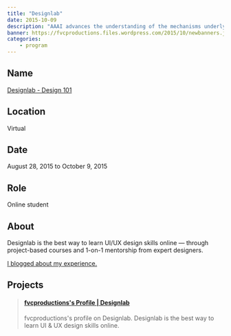 ```yaml
---
title: "Designlab"
date: 2015-10-09
description: "AAAI advances the understanding of the mechanisms underlying thought and intelligent behavior and their embodiment in machines."
banner: https://fvcproductions.files.wordpress.com/2015/10/newbanners.jpg
categories:
    - program
---
```


## Name

<a title="Design 101" href="https://trydesignlab.com" target="_blank" rel="noopener">Designlab - Design 101</a>

## Location

Virtual

## Date

August 28, 2015 to October 9, 2015

## Role

Online student

## About

Designlab is the best way to learn UI/UX design skills online — through project-based courses and 1-on-1 mentorship from expert designers.

<a href="https://fvcproductions.com/portfolio/2015/10/09/designlab-submissions/" target="_blank" rel="noopener">I blogged about my experience.</a>

## Projects

<blockquote class="embedly-card"><h4><a href="//trydesignlab.com/profile/fvcproductions/">fvcproductions's Profile | Designlab</a></h4><p>fvcproductions's profile on Designlab. Designlab is the best way to learn UI & UX design skills online.</p></blockquote>
